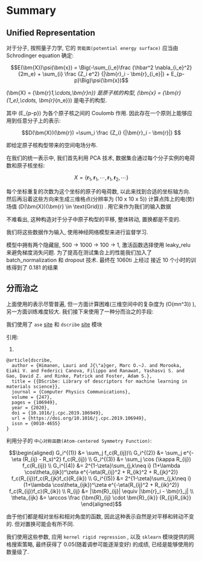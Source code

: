 # Summary

## Unified Representation

对于分子, 按照量子力学, 它的 `势能面(potential energy surface)` 应当由 Schrodinger equation 确定:

$$E(\bm{X})\psi(\bm{x}) = \Big(-\sum_{i_e}\frac {\hbar^2 \nabla_{i_e}^2} {2m_e} + \sum_{i} \frac {Z_i e^2} {|\bm{r}_i - \bm{r}_{i_e}|} + E_{p-p}\Big)\psi(\bm{x})$$

\(\bm{X} = \{\bm{r}_1,\cdots,\bm{r}_n\}\) 是原子核的构型, \(\bm{x} = \{\bm{r}_{1_e},\cdots, \bm{r}_{n_e}\}\) 是电子的构型.

其中 \(E_{p-p}\) 为各个原子核之间的 Coulomb 作用. 因此存在一个原则上能够应用到任意分子上的表示:

$$D(\bm{X})(\bm{r}) =\sum_i \frac {Z_i} {|\bm{r}_i - \bm{r}|} $$

即给定原子核构型带来的空间电场分布.

在我们的统一表示中, 我们首先利用 PCA 技术, 数据集合通过每个分子实例的电荷数和原子核坐标:

$$X = \{\bm{r}_1, \bm{r}_1,\cdots, \bm{r}_1, \bm{r}_2, \cdots\}$$

每个坐标重复的次数为这个坐标的原子的电荷数, 以此来找到合适的坐标轴方向. 然后再沿着这些方向来生成三维格点(分辨率为 (10 x 10 x 5)) 计算点阵上的电(势)场值 \(D(\bm{X})(\bm{r} \in \text{Grid})\) . 用它来作为我们的输入数据

不难看出, 这种构造对于分子中原子构型的平移, 整体转动, 置换都是不变的.

我们将这些数据作为输入, 使用神经网络模型来进行监督学习.

模型中拥有两个隐藏层, 500 -> 1000 -> 100 -> 1, 激活函数选择使用 leaky_relu 来避免梯度消失问题. 为了提高在测试集合上的性能我们加入了 batch_normalization 和 dropout 技术. 最终在 1060ti 上经过 接近 10 个小时的训练得到了 0.181 的结果

## 分而治之

上面使用的表示尽管普遍, 但一方面计算困难(三维空间中的复杂度为 \(O(mn^3)\) ), 另一方面训练难度较大. 我们接下来使用了一种分而治之的手段:

我们使用了 `ase` [site](https://wiki.fysik.dtu.dk/ase/) 和 `dscribe` [site](https://github.com/SINGROUP/dscribe) 模块

引用:

1.

```
@article{dscribe,
  author = {Himanen, Lauri and J{\"a}ger, Marc O.~J. and Morooka, Eiaki V. and Federici Canova, Filippo and Ranawat, Yashasvi S. and Gao, David Z. and Rinke, Patrick and Foster, Adam S.},
  title = {{DScribe: Library of descriptors for machine learning in materials science}},
  journal = {Computer Physics Communications},
  volume = {247},
  pages = {106949},
  year = {2020},
  doi = {10.1016/j.cpc.2019.106949},
  url = {https://doi.org/10.1016/j.cpc.2019.106949},
  issn = {0010-4655}
}
```

利用分子的 `中心对称函数(Atom-centered Symmetry Function)`:

$$\begin{aligned}
G_i^{(1)} &= \sum_j f_c(R_{ij})\\
G_i^{(2)} &= \sum_j e^{-\eta (R_{ij} - R_s)^2} f_c(R_{ij}) \\
G_i^{(3)} &= \sum_j \cos (\kappa R_{ij}) f_c(R_{ij}) \\
G_i^{(4)} &= 2^{1-\zeta}\sum_{j,k\neq i} (1+\lambda \cos\theta_{ijk})^\zeta e^{-\eta(R_{ij}^2 + R_{ik}^2 + R_{jk}^2)} f_c(R_{ij})f_c(R_{jk}f_c)(R_{ik}) \\
G_i^{(5)} &= 2^{1-\zeta}\sum_{j,k\neq i} (1+\lambda \cos\theta_{ijk})^\zeta e^{-\eta(R_{ij}^2 + R_{ik}^2)} f_c(R_{ij})f_c)(R_{ik}) \\
R_{ij} &= |\bm{R}_{ij}| \equiv |\bm{r}_i - \bm{r}_j| \\
\theta_{ijk} &= \arccos \frac {\bm{R}_{ij} \cdot \bm{R}_{ik}} {R_{ij}R_{ik}}
\end{aligned}$$

由于他们都是相对坐标和相对角度的函数, 因此这种表示自然是对平移和转动不变的. 但对置换可能会有所不同.

我们使用这些参数, 应用 `kernel rigid regression` , 以及 `sklearn` 模块提供的网格搜索策略, 最终获得了 0.05(随着调参可能逐渐变好) 的成绩, 已经是能够使用的数量级了.
